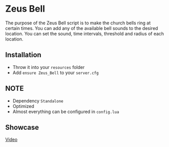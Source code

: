 # Zeus Bell
The purpose of the Zeus Bell script is to make the church bells ring at certain times.
You can add any of the available bell sounds to the desired location. You can set the sound, time intervals, threshold and radius of each location.

## Installation
- Throw it into your `resources` folder
- Add `ensure Zeus_Bell` to your `server.cfg`

## NOTE
- Dependency `Standalone`
- Optimized
- Almost everything can be configured in `config.lua`

## Showcase

[Video](https://youtu.be/WWwh-lLrphw)
